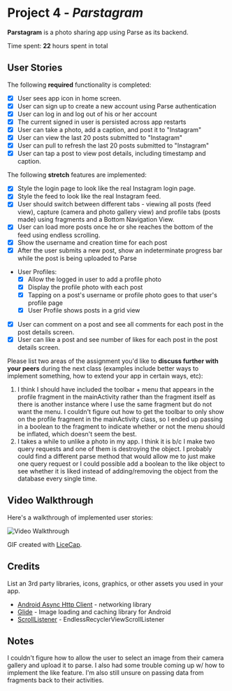 
# Project 4 - *Parstagram*

**Parstagram** is a photo sharing app using Parse as its backend.

Time spent: **22** hours spent in total

## User Stories

The following **required** functionality is completed:

- [X] User sees app icon in home screen.
- [X] User can sign up to create a new account using Parse authentication
- [X] User can log in and log out of his or her account
- [X] The current signed in user is persisted across app restarts
- [X] User can take a photo, add a caption, and post it to "Instagram"
- [X] User can view the last 20 posts submitted to "Instagram"
- [X] User can pull to refresh the last 20 posts submitted to "Instagram"
- [X] User can tap a post to view post details, including timestamp and caption.

The following **stretch** features are implemented:

- [X] Style the login page to look like the real Instagram login page.
- [X] Style the feed to look like the real Instagram feed.
- [X] User should switch between different tabs - viewing all posts (feed view), capture (camera and photo gallery view) and profile tabs (posts made) using fragments and a Bottom Navigation View.
- [X] User can load more posts once he or she reaches the bottom of the feed using endless scrolling.
- [X] Show the username and creation time for each post
- [X] After the user submits a new post, show an indeterminate progress bar while the post is being uploaded to Parse
- User Profiles:
  - [X] Allow the logged in user to add a profile photo
  - [X] Display the profile photo with each post
  - [X] Tapping on a post's username or profile photo goes to that user's profile page
  - [X] User Profile shows posts in a grid view
- [X] User can comment on a post and see all comments for each post in the post details screen.
- [X] User can like a post and see number of likes for each post in the post details screen.

Please list two areas of the assignment you'd like to **discuss further with your peers** during the next class (examples include better ways to implement something, how to extend your app in certain ways, etc):

1. I think I should have included the toolbar + menu that appears in the profile fragment in the mainActivity rather than the fragment itself as there is another instance where I use the same fragment but do not want the menu. I couldn't figure out how to get the toolbar to only show on the profile fragment in the mainActivity class, so I ended up passing in a boolean to the fragment to indicate whether or not the menu should be inflated, which doesn't seem the best.
2. I takes a while to unlike a photo in my app. I think it is b/c I make two query requests and one of them is destroying the object. I probably could find a different parse method that would allow me to just make one query request or I could possible add a boolean to the like object to see whether it is liked instead of adding/removing the object from the database every single time.

## Video Walkthrough

Here's a walkthrough of implemented user stories:

<img src='https://github.com/hyang00/Parstagram/blob/master/Parstagram5.gif' width='' alt='Video Walkthrough' />

GIF created with [LiceCap](http://www.cockos.com/licecap/).

## Credits

List an 3rd party libraries, icons, graphics, or other assets you used in your app.

- [Android Async Http Client](http://loopj.com/android-async-http/) - networking library
- [Glide](https://github.com/bumptech/glide) - Image loading and caching library for Android
- [ScrollListener](https://gist.github.com/nesquena/d09dc68ff07e845cc622) - EndlessRecyclerViewScrollListener


## Notes

I couldn't figure how to allow the user to select an image from their camera gallery and upload it to parse. I also had some trouble coming up w/ how to implement the like feature. I'm also still unsure on passing data from fragments back to their activities. 


